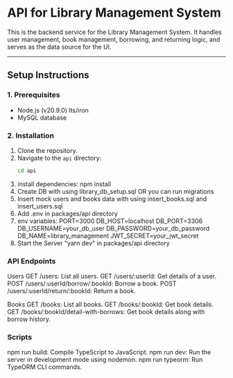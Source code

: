 # API for Library Management System

This is the backend service for the Library Management System. It handles user management, book management, borrowing, and returning logic, and serves as the data source for the UI.

---

## **Setup Instructions**

### **1. Prerequisites**
- Node.js (v20.9.0) lts/iron
- MySQL database

### **2. Installation**
1. Clone the repository.
2. Navigate to the `api` directory:
   ```bash
   cd api
3. install dependencies:
    npm install
4. Create DB with using library_db_setup.sql OR you can run migrations
5. Insert mock users and books data with using insert_books.sql and insert_users.sql
6. Add .env in packages/api directory
7. env variables:
PORT=3000
DB_HOST=localhost
DB_PORT=3306
DB_USERNAME=your_db_user
DB_PASSWORD=your_db_password
DB_NAME=library_management
JWT_SECRET=your_jwt_secret
8. Start the Server "yarn dev" in packages/api directory

### API Endpoints
Users
GET /users: List all users.
GET /users/:userId: Get details of a user.
POST /users/:userId/borrow/:bookId: Borrow a book.
POST /users/:userId/return/:bookId: Return a book.

Books
GET /books: List all books.
GET /books/:bookId: Get book details.
GET /books/:bookId/detail-with-borrows: Get book details along with borrow history.

### Scripts
npm run build: Compile TypeScript to JavaScript.
npm run dev: Run the server in development mode using nodemon.
npm run typeorm: Run TypeORM CLI commands.

